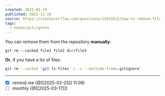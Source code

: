 ```yaml
---
created: 2025-02-19
published: 2012-11-24
source: https://stackoverflow.com/questions/13541615/how-to-remove-files-that-are-listed-in-the-gitignore-but-still-on-the-repositor#13541721
tags:
  - howto/git/ignore
---
```

You can remove them from the repository **manually**:

`git rm --cached file1 file2 dir/file3`

**Or**, if you have a lot of files:

```bash
git rm --cached `git ls-files -i -c --exclude-from=.gitignore`
```
___
- [x] remind me (@[[2025-02-25]] 11:09)
- [ ] monthly (@[[2025-03-17]])
